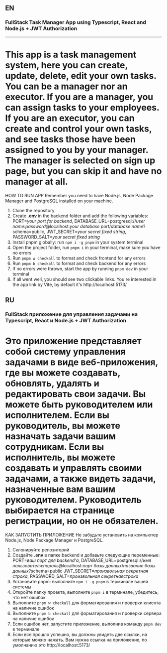 ## EN
### FullStack Task Manager App using Typescript, React and Node.js + JWT Authorization
---

# This app is a task management system, here you can create, update, delete, edit your own tasks. You can be a manager nor an executor. If you are a manager, you can assign tasks to your employees. If you are an executor, you can create and control your own tasks, and see tasks those have been assigned to you by your manager. The manager is selected on sign up page, but you can skip it and have no manager at all.

HOW TO RUN APP
Remember you need to have Node.js, Node Package Manager and PostgreSQL installed on your machine.
1. Clone the repository
2. Create **.env** in the backend folder and add the following variables: PORT=*your port for backend*, DATABASE_URL=postgresql://*user name*:*password*@localhost:*your database port*/*database name*?schema=public, JWT_SECRET=*your secret fixed string*, PASSWORD_SALT=*your secret fixed string*
3. Install pnpm globally: run `npm i -g pnpm` in your system terminal
4. Open the project folder, run `pnpm i` in your terminal, make sure you have no errors
5. Run `pnpm w checkall` to format and check frontend for any errors
6. Run `pnpm b checkall` to format and check backend for any errors
7. If no errors were thrown, start the app by running `pnpm dev` in your terminal
8. If all went well, you should see two clickable links. You're interested in the app link by Vite, by default it's http://localhost:5173/

## RU
### FullStack приложение для управления задачами на Typescript, React и Node.js + JWT Authorization

# Это приложение представляет собой систему управления задачами в виде веб-приложения, где вы можете создавать, обновлять, удалять и редактировать свои задачи. Вы можете быть руководителем или исполнителем. Если вы руководитель, вы можете назначать задачи вашим сотрудникам. Если вы исполнитель, вы можете создавать и управлять своими задачами, а также видеть задачи, назначенные вам вашим руководителем. Руководитель выбирается на странице регистрации, но он не обязателен.

КАК ЗАПУСТИТЬ ПРИЛОЖЕНИЕ
Не забудьте установить на компьютер Node.js, Node Package Manager и PostgreSQL.
1. Склонируйте репозиторий
2. Создайте **.env** в папке backend и добавьте следующие переменные: PORT=*ваш порт для backend'а*, DATABASE_URL=postgresql://*имя пользователя*:*пароль*@localhost:*порт базы данных*/*название базы данных*?schema=public JWT_SECRET=*произвольная секретная строка*, PASSWORD_SALT=*произвольная секретнаястрока*
3. Установите pnpm: выполните `npm i -g pnpm` в терминале вашей системы
4. Откройте папку проекта, выполните `pnpm i` в терминале, убедитесь, что нет ошибок
5. Выполните `pnpm w checkall` для форматирования и проверки клиента на наличие ошибок
6. Выполните `pnpm b checkall` для форматирования и проверки сервера на наличие ошибок
7. Если ошибок нет, запустите приложение, выполнив команду `pnpm dev` в терминале
8. Если все прошло успешно, вы должны увидеть две ссылки, на которые можно нажать. Вам нужна ссылка на приложение, по умолчанию это http://localhost:5173/
